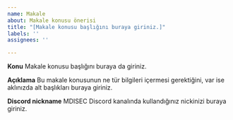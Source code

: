 ```yaml
---
name: Makale
about: Makale konusu önerisi
title: "[Makale konusu başlığını buraya giriniz.]"
labels: ''
assignees: ''

---
```


**Konu**
Makale konusu başlığını buraya da giriniz.

**Açıklama**
Bu makale konusunun ne tür bilgileri içermesi gerektiğini, var ise aklınızda alt başlıkları buraya giriniz.

**Discord nickname**
MDISEC Discord kanalında kullandığınız nickinizi buraya giriniz.
